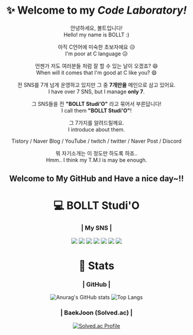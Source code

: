 <div align="center">

# ✨ Welcome to my *Code Laboratory!*  
안녕하세요, 볼트입니다!  
Hello! my name is BOLLT :)  

아직 C언어에 미숙한 초보자에요 :disappointed_relieved:  
I'm poor at C language :disappointed_relieved:  

언젠가 저도 여러분들 처럼 잘 할 수 있는 날이 오겠죠? :smile:  
When will it comes that I'm good at C like you? :smile:  


전 SNS를 7개 넘게 운영하고 있지만 그 중 **7개만을** 메인으로 삼고 있어요.  
I have over 7 SNS, but I manage **only 7**.  

그 SNS들을 전 **"BOLLT Studi'O"** 라고 묶어서 부른답니다!  
I call them **"BOLLT Studi'O"**!  

그 7가지를 알려드릴께요.  
I introduce about them.  

Tistory / Naver Blog / YouTube / twitch / twitter / Naver Post / Discord

뭐 자기소개는 이 정도만 하도록 하죠..  
Hmm.. I think my T.M.I is may be enough.  
## Welcome to My GitHub and Have a nice day~!!
# 💻 BOLLT Studi'O
### | My SNS |
<p>
<a href="https://bollt.tistory.com" target="_blank"><img src="https://img.shields.io/badge/-Tistory-lightgrey?style=flat-square&logo=tistory&logocolor=white"/></a>
<a href="https://blog.naver.com/dnil4" target="_blank"><img src="https://img.shields.io/badge/-Naver%20Blog-green?style=flat-square&logo=naver&logocolor=white"/></a>
<a href="https://www.youtube.com/channel/UCA-5RGnzDV2rskwBk241u3A" target="_blank"><img src="https://img.shields.io/badge/-YouTube-red?style=flat-square&logo=youtube&logocolor=red"/></a>
<a href="https://www.twitch.tv/bollt40" target="_blank"><img src="https://img.shields.io/badge/-Twitch-blueviolet?style=flat-square&logo=twitch&logocolor=white"/></a>
<a href="https://twitter.com/BOLLT44" target="_blank"><img src="https://img.shields.io/badge/-Twitter-blue?style=flat-square&logo=twitter&logocolor=white"/></a>
<a href="https://post.naver.com/dnil4" target="_blank"><img src="https://img.shields.io/badge/-Naver%20Post-brightgreen?style=flat-square&logo=naver&logocolor=white"/></a>
<a href="https://discord.gg/35hGybhC2Y" target="_blank"><img src="https://img.shields.io/badge/-Discord-grey?style=flat-square&logo=discord&logocolor=white"/></a>
</p>

 # 📑 Stats
### | GitHub |

![Anurag's GitHub stats](https://github-readme-stats.vercel.app/api?username=BOLLT44&show_icons=true&theme=radical)
![Top Langs](https://github-readme-stats.vercel.app/api/top-langs/?username=BOLLT44&layout=compact&theme=tokyonight)

### | BaekJoon (Solved.ac) |
[![Solved.ac Profile](http://mazassumnida.wtf/api/generate_badge?boj=bollt44)](https://solved.ac/bollt44)
 
</div>

